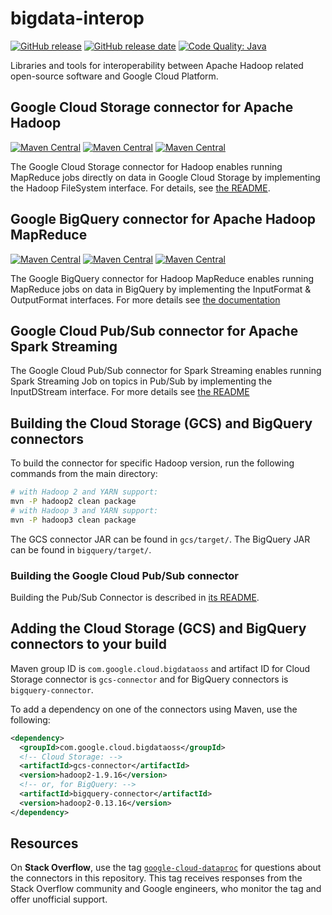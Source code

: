 # bigdata-interop

[![GitHub release](https://img.shields.io/github/release/GoogleCloudPlatform/bigdata-interop.svg)](https://github.com/GoogleCloudPlatform/bigdata-interop/releases/latest)
[![GitHub release date](https://img.shields.io/github/release-date/GoogleCloudPlatform/bigdata-interop.svg)](https://github.com/GoogleCloudPlatform/bigdata-interop/releases/latest)
[![Code Quality: Java](https://img.shields.io/lgtm/grade/java/g/GoogleCloudPlatform/bigdata-interop.svg?logo=lgtm&logoWidth=18)](https://lgtm.com/projects/g/GoogleCloudPlatform/bigdata-interop/context:java)

Libraries and tools for interoperability between Apache Hadoop related
open-source software and Google Cloud Platform.

## Google Cloud Storage connector for Apache Hadoop

[![Maven Central](https://img.shields.io/maven-central/v/com.google.cloud.bigdataoss/gcs-connector/hadoop1.svg?label=Maven%20Central)](https://search.maven.org/search?q=g:com.google.cloud.bigdataoss%20AND%20a:gcs-connector%20AND%20v:hadoop1-*)
[![Maven Central](https://img.shields.io/maven-central/v/com.google.cloud.bigdataoss/gcs-connector/hadoop2.svg?label=Maven%20Central)](https://search.maven.org/search?q=g:com.google.cloud.bigdataoss%20AND%20a:gcs-connector%20AND%20v:hadoop2-*)
[![Maven Central](https://img.shields.io/maven-central/v/com.google.cloud.bigdataoss/gcs-connector/hadoop3.svg?label=Maven%20Central)](https://search.maven.org/search?q=g:com.google.cloud.bigdataoss%20AND%20a:gcs-connector%20AND%20v:hadoop3-*)

The Google Cloud Storage connector for Hadoop enables running MapReduce jobs
directly on data in Google Cloud Storage by implementing the Hadoop FileSystem
interface. For details, see [the README](gcs/README.md).

## Google BigQuery connector for Apache Hadoop MapReduce

[![Maven Central](https://img.shields.io/maven-central/v/com.google.cloud.bigdataoss/bigquery-connector/hadoop1.svg?label=Maven%20Central)](https://search.maven.org/search?q=g:com.google.cloud.bigdataoss%20AND%20a:bigquery-connector%20AND%20v:hadoop1-*)
[![Maven Central](https://img.shields.io/maven-central/v/com.google.cloud.bigdataoss/bigquery-connector/hadoop2.svg?label=Maven%20Central)](https://search.maven.org/search?q=g:com.google.cloud.bigdataoss%20AND%20a:bigquery-connector%20AND%20v:hadoop2-*)
[![Maven Central](https://img.shields.io/maven-central/v/com.google.cloud.bigdataoss/bigquery-connector/hadoop3.svg?label=Maven%20Central)](https://search.maven.org/search?q=g:com.google.cloud.bigdataoss%20AND%20a:bigquery-connector%20AND%20v:hadoop3-*)

The Google BigQuery connector for Hadoop MapReduce enables running MapReduce
jobs on data in BigQuery by implementing the InputFormat & OutputFormat
interfaces. For more details see
[the documentation](https://cloud.google.com/dataproc/docs/concepts/connectors/bigquery)

## Google Cloud Pub/Sub connector for Apache Spark Streaming

The Google Cloud Pub/Sub connector for Spark Streaming enables running Spark
Streaming Job on topics in Pub/Sub by implementing the InputDStream interface.
For more details see [the README](pubsub/README.md)

## Building the Cloud Storage (GCS) and BigQuery connectors

To build the connector for specific Hadoop version, run the following commands
from the main directory:

```bash
# with Hadoop 2 and YARN support:
mvn -P hadoop2 clean package
# with Hadoop 3 and YARN support:
mvn -P hadoop3 clean package
```

The GCS connector JAR can be found in `gcs/target/`. The BigQuery JAR can be
found in `bigquery/target/`.

### Building the Google Cloud Pub/Sub connector

Building the Pub/Sub Connector is described in
[its README](pubsub/README.md#building-and-testing).

## Adding the Cloud Storage (GCS) and BigQuery connectors to your build

Maven group ID is `com.google.cloud.bigdataoss` and artifact ID for Cloud
Storage connector is `gcs-connector` and for BigQuery connectors is
`bigquery-connector`.

To add a dependency on one of the connectors using Maven, use the following:

```xml
<dependency>
  <groupId>com.google.cloud.bigdataoss</groupId>
  <!-- Cloud Storage: -->
  <artifactId>gcs-connector</artifactId>
  <version>hadoop2-1.9.16</version>
  <!-- or, for BigQuery: -->
  <artifactId>bigquery-connector</artifactId>
  <version>hadoop2-0.13.16</version>
</dependency>
```

## Resources

On **Stack Overflow**, use the tag
[`google-cloud-dataproc`](https://stackoverflow.com/tags/google-cloud-dataproc)
for questions about the connectors in this repository. This tag receives
responses from the Stack Overflow community and Google engineers, who monitor
the tag and offer unofficial support.
